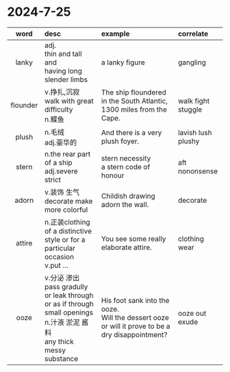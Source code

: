 # 2024-7-25

|   word   | desc                                                         | example                                                      | correlate          |
| :------: | :----------------------------------------------------------- | :----------------------------------------------------------- | :----------------- |
|  lanky   | adj.<br>thin and tall and<br>having long slender limbs       | a lanky figure                                               | gangling           |
| flounder | v.挣扎,沉寂<br>walk with great difficulty <br>n.鲽鱼         | The ship floundered in the South Atlantic, 1300 miles from the Cape. | walk fight stuggle |
|  plush   | n.毛绒<br>adj.豪华的                                         | And there is a very plush foyer.                             | lavish lush plushy |
|  stern   | n.the rear part of a ship<br>adj.severe strict               | stern necessity<br>a stern code of honour                    | aft nononsense     |
|  adorn   | v.装饰 生气 <br>decorate make more colorful                  | Childish drawing adorn the wall.                             | decorate           |
|  attire  | n.正装clothing of a distinctive style or for a particular occasion<br>v.put ... | You see some really elaborate attire.                        | clothing wear      |
|   ooze   | v.分泌 渗出<br>pass gradully or leak through or as if through small openings<br>n.汁液 淤泥 酱料<br>any thick messy substance | His foot sank into the ooze.<br>Will the dessert ooze or will it prove to be a dry disappointment? | ooze out exude     |
